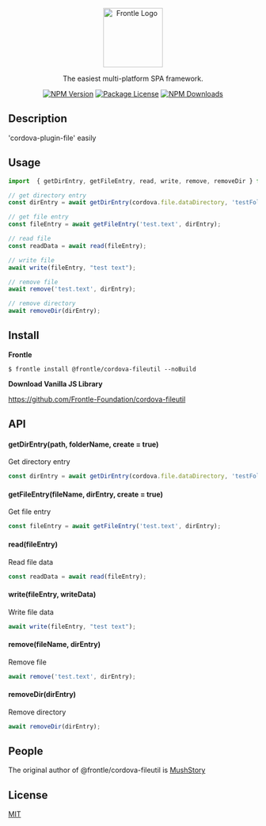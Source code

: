 <p align="center">
  <a href="https://frontle.org/" target="blank"><img src="https://user-images.githubusercontent.com/49587288/209550001-97ccc567-f9d9-4f47-affe-7abccb3967e6.png" width="120" alt="Frontle Logo" /></a>
</p>

  <p align="center">The easiest multi-platform SPA framework.</p>

<p align="center">
  <a href="https://www.npmjs.com/~frontle"><img src="https://img.shields.io/npm/v/@frontle/cordova-fileutil.svg" alt="NPM Version" /></a>
  <a href="https://www.npmjs.com/~frontle"><img src="https://img.shields.io/npm/l/@frontle/cordova-fileutil.svg" alt="Package License" /></a>
  <a href="https://www.npmjs.com/~frontle"><img src="https://img.shields.io/npm/dm/@frontle/cordova-fileutil.svg" alt="NPM Downloads" /></a>
</p>


## Description

'cordova-plugin-file' easily

## Usage

```javascript
import  { getDirEntry, getFileEntry, read, write, remove, removeDir } from "../../browser_modules/@frontle/cordova-fileutil/index.js";

// get directory entry
const dirEntry = await getDirEntry(cordova.file.dataDirectory, 'testFolder');

// get file entry
const fileEntry = await getFileEntry('test.text', dirEntry);

// read file
const readData = await read(fileEntry);

// write file
await write(fileEntry, "test text");

// remove file
await remove('test.text', dirEntry);

// remove directory
await removeDir(dirEntry);
```

## Install

**Frontle**

```shell
$ frontle install @frontle/cordova-fileutil --noBuild
```

**Download Vanilla JS Library**

https://github.com/Frontle-Foundation/cordova-fileutil

## API

#### getDirEntry(path, folderName, create = true)

Get directory entry

```javascript
const dirEntry = await getDirEntry(cordova.file.dataDirectory, 'testFolder');
```

#### getFileEntry(fileName, dirEntry, create = true)

Get file entry

```javascript
const fileEntry = await getFileEntry('test.text', dirEntry);
```

#### read(fileEntry)

Read file data

```javascript
const readData = await read(fileEntry);
```

#### write(fileEntry, writeData)

Write file data

```javascript
await write(fileEntry, "test text");
```

#### remove(fileName, dirEntry)

Remove file

```javascript
await remove('test.text', dirEntry);
```

#### removeDir(dirEntry)

Remove directory

```javascript
await removeDir(dirEntry);
```

## People

The original author of @frontle/cordova-fileutil is [MushStory](https://github.com/MushStory)

## License

[MIT](LICENSE)